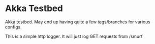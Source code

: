 Akka Testbed
============
Akka testbed. May end up having quite a few tags/branches for various configs.

This is a simple http logger. It will just log GET requests from /smurf



